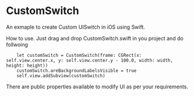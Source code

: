 # CustomSwitch

An exmaple to create Custom UISwitch in iOS using Swift.

How to use. 
  Just drag and drop CustomSwitch.swift in you project and do follwoing 
 
        let customSwitch = CustomSwitch(frame: CGRect(x: self.view.center.x, y: self.view.center.y - 100.0, width: width, height: height))
        customSwitch.areBackgroundLabelsVisible = true  
        self.view.addSubview(customSwitch)

There are public properties available to modify UI as per your requirements.  
